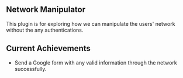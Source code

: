 ## Network Manipulator
This plugin is for exploring how we can manipulate the users' network without the any authentications. 

## Current Achievements
* Send a Google form with any valid information through the network successfully.
